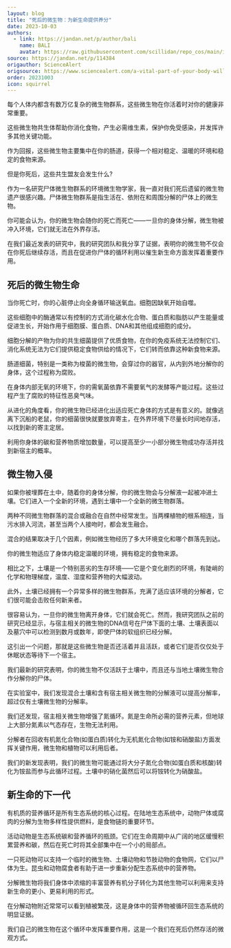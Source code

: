 ```yaml
---
layout: blog
title: "死后的微生物：为新生命提供养分"
date: 2023-10-03
authors:
  - link: https://jandan.net/p/author/bali
    name: BALI
    avatar: https://raw.githubusercontent.com/scillidan/repo_cos/main/icon/jin_grey.png
source: https://jandan.net/p/114384
origauthor: ScienceAlert
origsource: https://www.sciencealert.com/a-vital-part-of-your-body-will-continue-to-live-years-after-you-die
order: 20231003
icon: squirrel
---
```


每个人体内都含有数万亿复杂的微生物群系，这些微生物在你活着时对你的健康非常重要。

这些微生物共生体帮助你消化食物，产生必需维生素，保护你免受感染，并发挥许多其他关键功能。

作为回报，这些微生物主要集中在你的肠道，获得一个相对稳定、温暖的环境和稳定的食物来源。

但是你死后，这些共生盟友会发生什么?

作为一名研究尸体微生物群系的环境微生物学家，我一直对我们死后遗留的微生物遗产很感兴趣。尸体微生物群系是指生活在、依附在和周围分解的尸体上的微生物。

你可能会认为，你的微生物会随你的死亡而死亡——一旦你的身体分解，微生物被冲入环境，它们就无法在外界存活。

在我们最近发表的研究中，我的研究团队和我分享了证据，表明你的微生物不仅会在你死后继续存活，而且在促进你尸体的循环利用以催生新生命方面发挥着重要作用。

## 死后的微生物生命

当你死亡时，你的心脏停止向全身循环输送氧血。细胞因缺氧开始自噬。

这些细胞中的酶通常以有控制的方式消化碳水化合物、蛋白质和脂肪以产生能量或促进生长，开始作用于细胞膜、蛋白质、DNA和其他组成细胞的成分。

细胞分解的产物为你的共生细菌提供了优质食物，在你的免疫系统无法控制它们、消化系统无法为它们提供稳定食物供给的情况下，它们转而依靠这种新食物来源。

肠道细菌，特别是一类称为梭菌的微生物，会穿过你的器官，从内到外地分解你的身体，这个过程称为腐败。

在身体内部无氧的环境下，你的需氧菌依靠不需要氧气的发酵等产能过程。这些过程产生了腐败的特征性恶臭气味。

从进化的角度看，你的微生物已经进化出适应死亡身体的方式是有意义的。就像逃离下沉船的老鼠，你的细菌很快就要放弃寄主，在外界环境下尽量长时间地存活，以找到新的寄主定居。

利用你身体的碳和营养物质增加数量，可以提高至少一小部分微生物成功存活并找到新宿主的概率。

## 微生物入侵

如果你被埋葬在土中，随着你的身体分解，你的微生物会与分解液一起被冲进土壤。它们进入一个全新的环境，遇到土壤中一个全新的微生物群落。

两种不同微生物群落的混合或融合在自然中经常发生。当两棵植物的根系相连，当污水排入河流，甚至当两个人接吻时，都会发生融合。

混合的结果取决于几个因素，例如微生物经历了多大环境变化和哪个群落先到达。

你的微生物适应了身体内稳定温暖的环境，拥有稳定的食物来源。

相比之下，土壤是一个特别恶劣的生存环境——它是个变化剧烈的环境，有陡峭的化学和物理梯度，温度、湿度和营养物的大幅波动。

此外，土壤已经拥有一个异常多样的微生物群系，充满了适应该环境的分解者，它们很可能会击败任何新来者。

很容易认为，一旦你的微生物离开身体，它们就会死亡。然而，我研究团队之前的研究已经显示，与宿主相关的微生物的DNA信号在尸体下面的土壤、土壤表面以及墓穴中可以检测到数月或数年，即使尸体的软组织已经分解。

这引出一个问题，那就是这些微生物是否还活着并且活跃，或者它们是否仅仅处于休眠状态等待下一个宿主。

我们最新的研究表明，你的微生物不仅活跃于土壤中，而且还与当地土壤微生物合作分解你的尸体。

在实验室中，我们发现混合土壤和含有宿主相关微生物的分解液可以提高分解率，超过仅有土壤微生物的分解率。

我们还发现，宿主相关微生物增强了氮循环。氮是生命所必需的营养元素，但地球上大部分氮素以气态存在，生物无法利用。

分解者在回收有机氮化合物(如蛋白质)转化为无机氮化合物(如铵和硝酸盐)方面发挥关键作用，微生物和植物可以利用后者。

我们的新发现表明，我们的微生物可能通过将大分子氮化合物(如蛋白质和核酸)转化为铵盐而参与此循环过程。土壤中的硝化菌然后可以将铵转化为硝酸盐。

## 新生命的下一代

有机质的营养循环是所有生态系统的核心过程。在陆地生态系统中，动物尸体或腐肉的分解为生物多样性提供燃料，是食物链的重要环节。

活动动物是生态系统碳和营养循环的瓶颈。它们在生命周期中从广阔的地区缓慢积累营养和碳，然后在死亡时将其全部集中在一个小的局部点。

一只死动物可以支持一个临时的微生物、土壤动物和节肢动物的食物网，它们以尸体为生。昆虫和动物腐食者有助于进一步重新分配生态系统中的营养物。

分解微生物将我们身体中浓缩的丰富营养有机分子转化为其他生物可以利用来支持新生命的更小、更易利用的形式。

在分解动物附近常常可以看到植被繁茂，这是身体中的营养物被循环回生态系统的明显证据。

我们自己的微生物在这个循环中发挥重要作用，这是一个我们在死后仍然存活的微观方式。